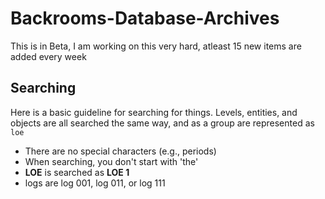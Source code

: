 # Backrooms-Database-Archives
This is in Beta, I am working on this very hard, atleast 15 new items are added every week
## Searching
Here is a basic guideline for searching for things. Levels, entities, and objects are all searched the same way, and as a group are represented as `loe`
* There are no special characters (e.g., periods)
* When searching, you don't start with 'the'
* __LOE__ is searched as __LOE 1__
* logs are log 001, log 011, or log 111
